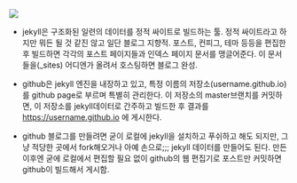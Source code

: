 <img src="https://docs.google.com/drawings/d/e/2PACX-1vRKioDaDWK5z53ARwSD0YG0MZ8IfD6M8TXGgBN1VLfFfPhTWX1DgaG8X-1OWsabMtCNkumDFiQdgjL8/pub?w=1440&amp;h=1080">

- jekyll은 구조화된 일련의 데이터를 정적 싸이트로 빌드하는 툴. 정적 싸이트라고 하지만 뭐든 될 것 같진 않고 일단 블로그 지향적. 포스트, 컨피그, 테마 등등을 편집한 후 빌드하면 각각의 포스트 페이지들과 인덱스 페이지 문서를 맹글어준다. 이 문서들을(_sites) 어디엔가 올려서 호스팅하면 블로그 완성.

- github은 jekyll 엔진을 내장하고 있고, 특정 이름의 저장소(username.github.io)를 github page로 부르며 특별히 관리한다. 이 저장소의 master브랜치를 커밋하면, 이 저장소를 jekyll데이터로 간주하고 빌드한 후 결과를 https://username.github.io 에 게시한다.

- github 블로그를 만들려면 굳이 로컬에 jekyll을 설치하고 푸쉬하고 해도 되지만, 그냥 적당한 곳에서 fork해오거나 아예 손으로;;; jekyll 데이터를 만들어도 된다. 만든 이후엔 굳에 로컬에서 편집할 필요 없이 github의 웹 편집기로 포스트만 커밋하면 github이 빌드해서 게시함.
